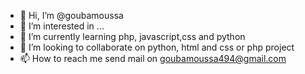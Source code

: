 - 👋 Hi, I’m @goubamoussa
- 👀 I’m interested in ...
- 🌱 I’m currently learning php, javascript,css and python 
- 💞️ I’m looking to collaborate on python, html  and css or php project
- 📫 How to reach me send mail on goubamoussa494@gmail.com

<!---
goubamoussa/goubamoussa is a ✨ special ✨ repository because its `README.md` (this file) appears on your GitHub profile.
You can click the Preview link to take a look at your changes.
--->

